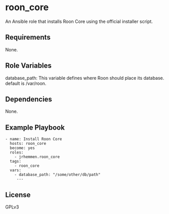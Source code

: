 roon_core
=========

An Ansible role that installs Roon Core using the official installer script.

Requirements
------------

None.

Role Variables
--------------

database_path: This variable defines where Roon should place its database. default is /var/roon.

Dependencies
------------

None.

Example Playbook
----------------

    - name: Install Roon Core
      hosts: roon_core
      become: yes
      roles:
        - jrhemmen.roon_core
      tags:
        - roon_core
      vars:
        - database_path: "/some/other/db/path"
         ---

License
-------

GPLv3
